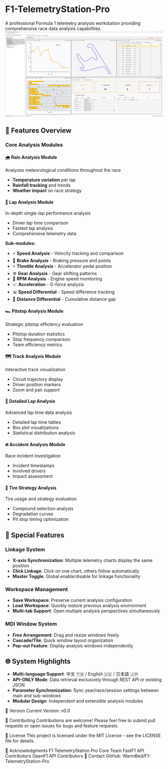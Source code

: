 # F1-TelemetryStation-Pro
A professional Formula 1 telemetry analysis workstation providing comprehensive race data analysis capabilities.
![logo](https://github.com/WarmBed/F1-TelemetryStation-Pro/blob/main/images/Rain.track.pitstop.tire.accident.png)
## 🌟 Features Overview

### Core Analysis Modules

#### 🌧️ Rain Analysis Module
Analyzes meteorological conditions throughout the race
- **Temperature variation** per lap
- **Rainfall tracking** and trends
- **Weather impact** on race strategy

#### 🏁 Lap Analysis Module
In-depth single-lap performance analysis
- Driver lap time comparison
- Fastest lap analysis
- Comprehensive telemetry data

**Sub-modules:**
- ⚡ **Speed Analysis** - Velocity tracking and comparison
- 🛑 **Brake Analysis** - Braking pressure and points
- ⚡ **Throttle Analysis** - Accelerator pedal position
- ⚙️ **Gear Analysis** - Gear shifting patterns
- 🔄 **RPM Analysis** - Engine speed monitoring
- 📈 **Acceleration** - G-force analysis
- 📊 **Speed Differential** - Speed difference tracking
- 📏 **Distance Differential** - Cumulative distance gap

#### 🏎️ Pitstop Analysis Module
Strategic pitstop efficiency evaluation
- Pitstop duration statistics
- Stop frequency comparison
- Team efficiency metrics

#### 🗺️ Track Analysis Module
Interactive track visualization
- Circuit trajectory display
- Driver position markers
- Zoom and pan support

#### 🚗 Detailed Lap Analysis
Advanced lap time data analysis
- Detailed lap time tables
- Box plot visualizations
- Statistical distribution analysis

#### 🔥 Accident Analysis Module
Race incident investigation
- Incident timestamps
- Involved drivers
- Impact assessment

#### 🏁 Tire Strategy Analysis
Tire usage and strategy evaluation
- Compound selection analysis
- Degradation curves
- Pit stop timing optimization

## 🔗 Special Features

### Linkage System
- **X-axis Synchronization**: Multiple telemetry charts display the same position
- **Click Linkage**: Click on one chart, others follow automatically
- **Master Toggle**: Global enable/disable for linkage functionality

### Workspace Management
- **Save Workspace**: Preserve current analysis configuration
- **Load Workspace**: Quickly restore previous analysis environment
- **Multi-tab Support**: Open multiple analysis perspectives simultaneously

### MDI Window System
- **Free Arrangement**: Drag and resize windows freely
- **Cascade/Tile**: Quick window layout organization
- **Pop-out Feature**: Display analysis windows independently

## 🌐 System Highlights

- **Multi-language Support**: 中文 🇹🇼 / English 🇺🇸 / 日本語 🇯🇵
- **API-ONLY Mode**: Data retrieval exclusively through REST API or existing JSON
- **Parameter Synchronization**: Sync year/race/session settings between main and sub-windows
- **Modular Design**: Independent and extensible analysis modules

📝 Version
Current Version: v0.0

👥 Contributing
Contributions are welcome! Please feel free to submit pull requests or open issues for bugs and feature requests.

📄 License
This project is licensed under the MIT License - see the LICENSE file for details.

🙏 Acknowledgments
F1 TelemetryStation Pro Core Team
FastF1 API Contributors
OpenF1 API Contributors
📧 Contact
GitHub: WarmBed/F1-TelemetryStation-Pro
